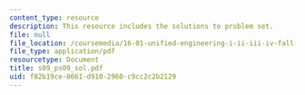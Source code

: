 ```yaml
---
content_type: resource
description: This resource includes the solutions to problem set.
file: null
file_location: /coursemedia/16-01-unified-engineering-i-ii-iii-iv-fall-2005-spring-2006/f82b19ce0661d9102960c9cc2c2b2129_s09_ps09_sol.pdf
file_type: application/pdf
resourcetype: Document
title: s09_ps09_sol.pdf
uid: f82b19ce-0661-d910-2960-c9cc2c2b2129
---
```

